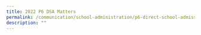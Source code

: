 ```yaml
---
title: 2022 P6 DSA Matters
permalink: /communication/school-administration/p6-direct-school-admission-matters-for-parents/
description: ""
---
```

